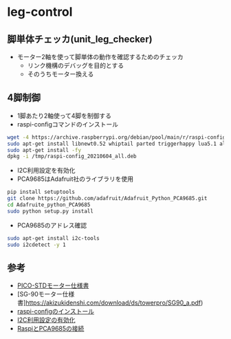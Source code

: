 # leg-control

## 脚単体チェッカ(unit_leg_checker)

* モーター2軸を使って脚単体の動作を確認するためのチェッカ
  * リンク機構のデバッグを目的とする
  * そのうちモーター換える

## 4脚制御

* 1脚あたり2軸使って4脚を制御する
* raspi-configコマンドのインストール

```sh
wget -4 https://archive.raspberrypi.org/debian/pool/main/r/raspi-config/raspi-config_20210604_all.deb -P /tmp
sudo apt-get install libnewt0.52 whiptail parted triggerhappy lua5.1 alsa-utils -y
sudo apt-get install -fy
dpkg -i /tmp/raspi-config_20210604_all.deb
```

* I2C利用設定を有効化
* PCA9685はAdafruit社のライブラリを使用

```sh
pip install setuptools
git clone https://github.com/adafruit/Adafruit_Python_PCA9685.git
cd Adafruite_python_PCA9685
sudo python setup.py install
```

* PCA9685のアドレス確認

```sh
sudo apt-get install i2c-tools
sudo i2cdetect -y 1
```

## 参考

* [PICO-STDモーター仕様書](https://gwsus.com/gws_com_tw_www/english/product/servo/sat%20form.htm)
* [SG-90モーター仕様書]https://akizukidenshi.com/download/ds/towerpro/SG90_a.pdf)
* [raspi-configのインストール](https://askubuntu.com/questions/1130052/enable-i2c-on-raspberry-pi-ubuntu)
* [I2C利用設定の有効化](https://qiita.com/fujit33/items/763b09a6e71e65519740)
* [RaspiとPCA9685の接続](https://rb-station.com/blogs/article/pca9685-raspbery-pi-python)

